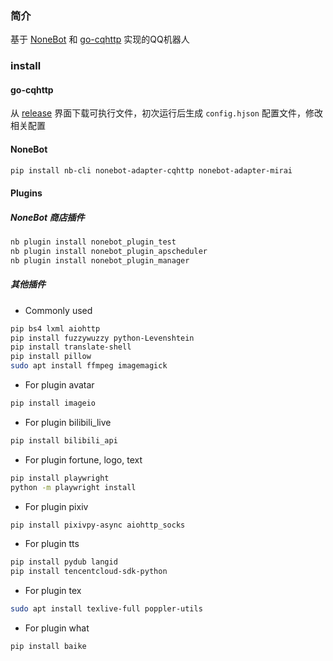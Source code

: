 ### 简介

基于 [NoneBot](https://github.com/nonebot/nonebot2) 和 [go-cqhttp](https://github.com/Mrs4s/go-cqhttp) 实现的QQ机器人

### install

#### go-cqhttp

从 [release](https://github.com/Mrs4s/go-cqhttp/releases) 界面下载可执行文件，初次运行后生成 `config.hjson` 配置文件，修改相关配置

#### NoneBot

```bash
pip install nb-cli nonebot-adapter-cqhttp nonebot-adapter-mirai
```

#### Plugins

##### NoneBot 商店插件
```bash
nb plugin install nonebot_plugin_test
nb plugin install nonebot_plugin_apscheduler
nb plugin install nonebot_plugin_manager
```

##### 其他插件

- Commonly used

```bash
pip bs4 lxml aiohttp
pip install fuzzywuzzy python-Levenshtein
pip install translate-shell
pip install pillow
sudo apt install ffmpeg imagemagick
```

- For plugin avatar

```bash
pip install imageio
```

- For plugin bilibili_live

```bash
pip install bilibili_api
```

- For plugin fortune, logo, text

```bash
pip install playwright
python -m playwright install
```

- For plugin pixiv

```bash
pip install pixivpy-async aiohttp_socks
```

- For plugin tts

```bash
pip install pydub langid
pip install tencentcloud-sdk-python
```
<!-- sudo apt install nodejs npm
sudo npm install wx-voice --save
sudo npm install wx-voice -g
sudo wx-voice compile -->

- For plugin tex

```bash
sudo apt install texlive-full poppler-utils
```

- For plugin what

```bash
pip install baike
```
